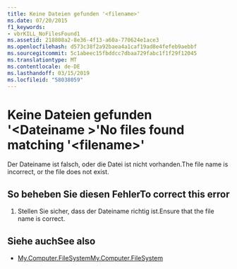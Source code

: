 ```yaml
---
title: Keine Dateien gefunden '<filename>'
ms.date: 07/20/2015
f1_keywords:
- vbrKILL_NoFilesFound1
ms.assetid: 218808a2-8e36-4f13-a60a-770624e1ace3
ms.openlocfilehash: d573c38f2a92baea4a1caf19ad8e4fefeb9aebbf
ms.sourcegitcommit: 5c1abeec15fbddcc7dbaa729fabc1f1f29f12045
ms.translationtype: MT
ms.contentlocale: de-DE
ms.lasthandoff: 03/15/2019
ms.locfileid: "58038059"
---
```

# <a name="no-files-found-matching-filename"></a><span data-ttu-id="62f45-102">Keine Dateien gefunden '\<Dateiname >'</span><span class="sxs-lookup"><span data-stu-id="62f45-102">No files found matching '\<filename>'</span></span>
<span data-ttu-id="62f45-103">Der Dateiname ist falsch, oder die Datei ist nicht vorhanden.</span><span class="sxs-lookup"><span data-stu-id="62f45-103">The file name is incorrect, or the file does not exist.</span></span>  
  
## <a name="to-correct-this-error"></a><span data-ttu-id="62f45-104">So beheben Sie diesen Fehler</span><span class="sxs-lookup"><span data-stu-id="62f45-104">To correct this error</span></span>  
  
1.  <span data-ttu-id="62f45-105">Stellen Sie sicher, dass der Dateiname richtig ist.</span><span class="sxs-lookup"><span data-stu-id="62f45-105">Ensure that the file name is correct.</span></span>  
  
## <a name="see-also"></a><span data-ttu-id="62f45-106">Siehe auch</span><span class="sxs-lookup"><span data-stu-id="62f45-106">See also</span></span>

- [<span data-ttu-id="62f45-107">My.Computer.FileSystem</span><span class="sxs-lookup"><span data-stu-id="62f45-107">My.Computer.FileSystem</span></span>](xref:Microsoft.VisualBasic.FileIO.FileSystem)
